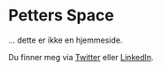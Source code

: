 # Petters Space

... dette er ikke en hjemmeside.

Du finner meg via [Twitter](https://twitter.com/phareim) eller [LinkedIn](https://linkedin.com/in/phareim).
